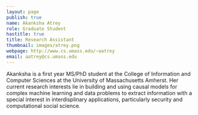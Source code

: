 ```yaml
---
layout: page
publish: true
name: Akanksha Atrey
role: Graduate Student
hastitle: true
title: Research Assistant
thumbnail: images/atrey.png
webpage: http://www.cs.umass.edu/~aatrey
email: aatrey@cs.umass.edu
---
```


Akanksha is a first year MS/PhD student at the College of Information and Computer Sciences at the University of Massachusetts Amherst. Her current research interests lie in building and using causal models for complex machine learning and data problems to extract information with a special interest in interdisplinary applications, particularly security and computational social science.
